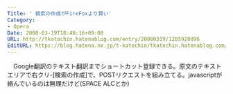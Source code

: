 ```yaml
---
Title: ' 検索の作成がFireFoxより賢い'
Category:
- Opera
Date: 2008-03-19T18:48:16+09:00
URL: http://tkatochin.hatenablog.com/entry/20080319/1205920096
EditURL: https://blog.hatena.ne.jp/t-katochin/tkatochin.hatenablog.com/atom/entry/6653586347154754910
---
```


　Google翻訳のテキスト翻訳までショートカット登録できる。原文のテキストエリアで右クリ-[検索の作成]で、POSTリクエストを組み立てる。javascriptが絡んでいるのは無理だけど(SPACE ALCとか)
